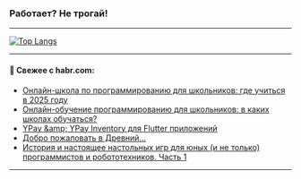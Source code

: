### Работает? Не трогай!

---
<!--
#### 🛠️ Technical stack:

![Java](https://img.shields.io/badge/Java-informational?logo=Oracle&style=flat&logoColor=white&color=FF4500)
![Kotlin](https://img.shields.io/badge/Kotlin-informational?logo=Kotlin&style=flat&logoColor=white&color=774D97)
![TS](https://img.shields.io/badge/TypeScript-informational?logo=typeScript&style=flat&logoColor=black&color=017acc)
![Python](https://img.shields.io/badge/Python-informational?logo=Python&style=flat&logoColor=black&color=ffdd54) <br>
![Spring](https://img.shields.io/badge/Spring-informational?logo=Spring&style=flat&logoColor=white&color=6DB33F) 
![SpringBoot](https://img.shields.io/badge/SpringBoot-informational?logo=SpringBoot&style=flat&logoColor=white&color=6DB33F)
![Nest](https://img.shields.io/badge/NestJS-informational?logo=NestJS&style=flat&logoColor=white&color=E0234E) 
![NodeJS](https://img.shields.io/badge/NodeJS-informational?logo=node.js&style=flat&logoColor=white&color=70A760)<br>
![PostgreSQL](https://img.shields.io/badge/PostgreSQL-informational?logo=PostgreSQL&style=flat&logoColor=white&color=DAA520)
![MongoDB](https://img.shields.io/badge/MongoDB-informational?logo=MongoDB&style=flat&logoColor=white&color=870000)
![Apache](https://img.shields.io/badge/Apache-informational?logo=apache&style=flat&logoColor=white&color=f74e28)

___ 
-->

<!--- #### 🛠️ : --->

[![Top Langs](https://github-readme-stats-82jvfl3w3-advtsettinggmailcoms-projects.vercel.app/api/top-langs/?username=zloylis&langs_count=10&hide_title=true&title_color=e6edf3&size_weight=0.5&count_weight=0.5&layout=compact&hide_progress=true&hide_border=true&theme=dracula)](https://github.com/zloylis)

<!---


####  :octocat:&nbsp;&nbsp; Статистика:

![GitHub stats](https://github-readme-stats-u2qms2cxw-advtsettinggmailcoms-projects.vercel.app/api?username=zloylis&show_icons=true&hide_border=true&theme=dracula&title_color=e6edf3&include_all_commits=true&count_private=true&hide_rank=false&hide_title=true&rank_icon=github)
-->
---

#### 💬 Свежее с habr.com:

<!-- BLOG-POST-LIST:START -->
- [Онлайн-школа по программированию для школьников: где учиться в 2025 году](https://habr.com/ru/companies/it_dlya_detei/articles/875856/?utm_source=habrahabr&utm_medium=rss&utm_campaign=875856)
- [Онлайн-обучение программированию для школьников: в каких школах обучаться?](https://habr.com/ru/companies/it_dlya_detei/articles/875852/?utm_source=habrahabr&utm_medium=rss&utm_campaign=875852)
- [YPay &amp;amp; YPay Inventory для Flutter приложений](https://habr.com/ru/articles/875834/?utm_source=habrahabr&utm_medium=rss&utm_campaign=875834)
- [Добро пожаловать в Древний…](https://habr.com/ru/articles/875784/?utm_source=habrahabr&utm_medium=rss&utm_campaign=875784)
- [История и настоящее настольных игр для юных &lpar;и не только&rpar; программистов и робототехников. Часть 1](https://habr.com/ru/articles/875800/?utm_source=habrahabr&utm_medium=rss&utm_campaign=875800)
<!-- BLOG-POST-LIST:END -->

---
